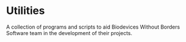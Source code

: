 # Utilities
A collection of programs and scripts to aid Biodevices Without Borders Software team in the development of their projects.
